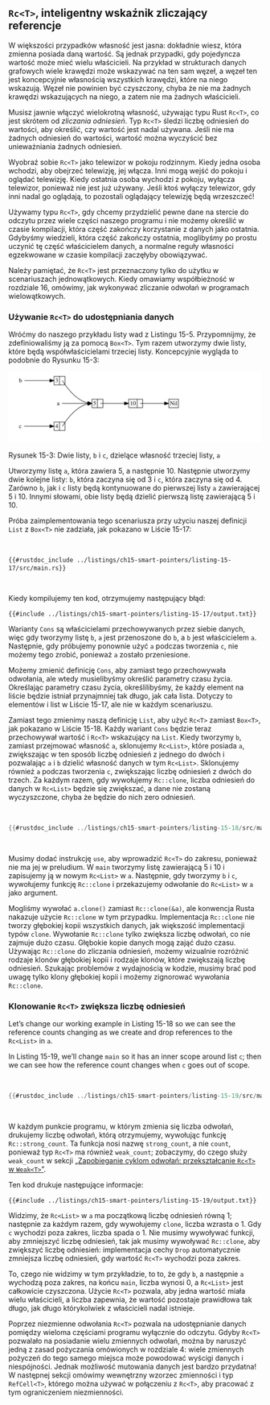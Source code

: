 ## `Rc<T>`, inteligentny wskaźnik zliczający referencje

W większości przypadków własność jest jasna: dokładnie wiesz, która zmienna
posiada daną wartość. Są jednak przypadki, gdy pojedyncza wartość może mieć
wielu właścicieli. Na przykład w strukturach danych grafowych wiele krawędzi może
wskazywać na ten sam węzeł, a węzeł ten jest koncepcyjnie własnością wszystkich krawędzi,
które na niego wskazują. Węzeł nie powinien być czyszczony, chyba że nie ma żadnych
krawędzi wskazujących na niego, a zatem nie ma żadnych właścicieli.

Musisz jawnie włączyć wielokrotną własność, używając typu Rust
`Rc<T>`, co jest skrótem od *zliczania odniesień*. Typ `Rc<T>`
śledzi liczbę odniesień do wartości, aby określić, czy
wartość jest nadal używana. Jeśli nie ma żadnych odniesień do wartości, wartość
można wyczyścić bez unieważniania żadnych odniesień.

Wyobraź sobie `Rc<T>` jako telewizor w pokoju rodzinnym. Kiedy jedna osoba wchodzi, aby obejrzeć telewizję,
jej włącza. Inni mogą wejść do pokoju i oglądać telewizję. Kiedy ostatnia
osoba wychodzi z pokoju, wyłącza telewizor, ponieważ nie jest już używany.
Jeśli ktoś wyłączy telewizor, gdy inni nadal go oglądają, to
pozostali oglądający telewizję będą wrzeszczeć!

Używamy typu `Rc<T>`, gdy chcemy przydzielić pewne dane na stercie do odczytu przez
wiele części naszego programu i nie możemy określić w czasie kompilacji,
która część zakończy korzystanie z danych jako ostatnia. Gdybyśmy wiedzieli, która część zakończy
ostatnia, moglibyśmy po prostu uczynić tę część właścicielem danych, a normalne reguły własności
egzekwowane w czasie kompilacji zaczęłyby obowiązywać.

Należy pamiętać, że `Rc<T>` jest przeznaczony tylko do użytku w scenariuszach jednowątkowych. Kiedy omawiamy
współbieżność w rozdziale 16, omówimy, jak wykonywać zliczanie odwołań w
programach wielowątkowych.

### Używanie `Rc<T>` do udostępniania danych

Wróćmy do naszego przykładu listy wad z Listingu 15-5. Przypomnijmy, że zdefiniowaliśmy ją
za pomocą `Box<T>`. Tym razem utworzymy dwie listy, które będą współwłaścicielami
trzeciej listy. Koncepcyjnie wygląda to podobnie do Rysunku 15-3:

<img alt="Two lists that share ownership of a third list" src="img/trpl15-03.svg" class="center" />

<span class="caption">Rysunek 15-3: Dwie listy, `b` i `c`, dzielące własność
trzeciej listy, `a`</span>

Utworzymy listę `a`, która zawiera 5, a następnie 10. Następnie utworzymy dwie kolejne
listy: `b`, która zaczyna się od 3 i `c`, która zaczyna się od 4. Zarówno `b`, jak i `c`
listy będą kontynuowane do pierwszej listy `a` zawierającej 5 i 10. Innymi
słowami, obie listy będą dzielić pierwszą listę zawierającą 5 i 10.

Próba zaimplementowania tego scenariusza przy użyciu naszej definicji `List` z `Box<T>`
nie zadziała, jak pokazano w Liście 15-17:

<Listing number="15-17" file-name="src/main.rs" caption="Demonstrating we’re not allowed to have two lists using `Box<T>` that try to share ownership of a third list">

```rust,ignore,does_not_compile
{{#rustdoc_include ../listings/ch15-smart-pointers/listing-15-17/src/main.rs}}
```

</Listing>

Kiedy kompilujemy ten kod, otrzymujemy następujący błąd:

```console
{{#include ../listings/ch15-smart-pointers/listing-15-17/output.txt}}
```

Warianty `Cons` są właścicielami przechowywanych przez siebie danych, więc gdy tworzymy listę `b`, `a`
jest przenoszone do `b`, a `b` jest właścicielem `a`. Następnie, gdy próbujemy ponownie użyć `a` podczas
tworzenia `c`, nie możemy tego zrobić, ponieważ `a` zostało przeniesione.

Możemy zmienić definicję `Cons`, aby zamiast tego przechowywała odwołania, ale wtedy
musielibyśmy określić parametry czasu życia. Określając parametry czasu życia, określilibyśmy, że każdy element na liście będzie istniał
przynajmniej tak długo, jak cała lista. Dotyczy to elementów i list
w Liście 15-17, ale nie w każdym scenariuszu.

Zamiast tego zmienimy naszą definicję `List`, aby użyć `Rc<T>` zamiast
`Box<T>`, jak pokazano w Liście 15-18. Każdy wariant `Cons` będzie teraz przechowywał wartość
i `Rc<T>` wskazujący na `List`. Kiedy tworzymy `b`, zamiast przejmować
własność `a`, sklonujemy `Rc<List>`, które posiada `a`, zwiększając w ten sposób
liczbę odniesień z jednego do dwóch i pozwalając `a` i `b`
dzielić własność danych w tym `Rc<List>`. Sklonujemy również `a` podczas
tworzenia `c`, zwiększając liczbę odniesień z dwóch do trzech. Za każdym razem, gdy
wywołujemy `Rc::clone`, liczba odniesień do danych w `Rc<List>`
będzie się zwiększać, a dane nie zostaną wyczyszczone, chyba że będzie do nich zero odniesień.

<Listing number="15-18" file-name="src/main.rs" caption="A definition of `List` that uses `Rc<T>`">

```rust
{{#rustdoc_include ../listings/ch15-smart-pointers/listing-15-18/src/main.rs}}
```

</Listing>

Musimy dodać instrukcję `use`, aby wprowadzić `Rc<T>` do zakresu, ponieważ nie ma jej
w preludium. W `main` tworzymy listę zawierającą 5 i 10 i zapisujemy ją
w nowym `Rc<List>` w `a`. Następnie, gdy tworzymy `b` i `c`, wywołujemy funkcję
`Rc::clone` i przekazujemy odwołanie do `Rc<List>` w `a` jako
argument.

Mogliśmy wywołać `a.clone()` zamiast `Rc::clone(&a)`, ale konwencja Rusta
nakazuje użycie `Rc::clone` w tym przypadku. Implementacja
`Rc::clone` nie tworzy głębokiej kopii wszystkich danych, jak większość implementacji typów `clone`. Wywołanie `Rc::clone` tylko zwiększa
liczbę odwołań, co nie zajmuje dużo czasu. Głębokie kopie danych mogą zająć
dużo czasu. Używając `Rc::clone` do zliczania odniesień, możemy
wizualnie rozróżnić rodzaje klonów głębokiej kopii i rodzaje klonów, które
zwiększają liczbę odniesień. Szukając problemów z wydajnością w
kodzie, musimy brać pod uwagę tylko klony głębokiej kopii i możemy zignorować wywołania
`Rc::clone`.

### Klonowanie `Rc<T>` zwiększa liczbę odniesień

Let’s change our working example in Listing 15-18 so we can see the reference
counts changing as we create and drop references to the `Rc<List>` in `a`.

In Listing 15-19, we’ll change `main` so it has an inner scope around list `c`;
then we can see how the reference count changes when `c` goes out of scope.

<Listing number="15-19" file-name="src/main.rs" caption="Printing the reference count">

```rust
{{#rustdoc_include ../listings/ch15-smart-pointers/listing-15-19/src/main.rs:here}}
```

</Listing>

W każdym punkcie programu, w którym zmienia się liczba odwołań, drukujemy
liczbę odwołań, którą otrzymujemy, wywołując funkcję `Rc::strong_count`. Ta
funkcja nosi nazwę `strong_count`, a nie `count`, ponieważ typ `Rc<T>`
ma również `weak_count`; zobaczymy, do czego służy `weak_count` w sekcji
[„Zapobieganie cyklom odwołań: przekształcanie `Rc<T>` w
`Weak<T>`”][preventing-ref-cycles]<!-- ignore -->.

Ten kod drukuje następujące informacje:

```console
{{#include ../listings/ch15-smart-pointers/listing-15-19/output.txt}}
```

Widzimy, że `Rc<List>` w `a` ma początkową liczbę odniesień równą 1; następnie
za każdym razem, gdy wywołujemy `clone`, liczba wzrasta o 1. Gdy `c` wychodzi poza zakres,
liczba spada o 1. Nie musimy wywoływać funkcji, aby zmniejszyć
liczbę odniesień, tak jak musimy wywoływać `Rc::clone`, aby zwiększyć
liczbę odniesień: implementacja cechy `Drop` automatycznie zmniejsza liczbę odniesień,
gdy wartość `Rc<T>` wychodzi poza zakres.

To, czego nie widzimy w tym przykładzie, to to, że gdy `b`, a następnie `a` wychodzą poza zakres,
na końcu `main`, liczba wynosi 0, a `Rc<List>` jest
całkowicie czyszczona. Użycie `Rc<T>` pozwala, aby jedna wartość miała wielu właścicieli, a
liczba zapewnia, że ​​wartość pozostaje prawidłowa tak długo, jak długo którykolwiek z właścicieli
nadal istnieje.

Poprzez niezmienne odwołania `Rc<T>` pozwala na udostępnianie danych pomiędzy wieloma
częściami programu wyłącznie do odczytu. Gdyby `Rc<T>` pozwalało na posiadanie wielu
zmiennych odwołań, można by naruszyć jedną z zasad pożyczania omówionych
w rozdziale 4: wiele zmiennych pożyczeń do tego samego miejsca może powodować wyścigi danych
i niespójności. Jednak możliwość mutowania danych jest bardzo przydatna! W następnej
sekcji omówimy wewnętrzny wzorzec zmienności i typ `RefCell<T>`, którego można używać w połączeniu z `Rc<T>`, aby pracować z tym
ograniczeniem niezmienności.

[preventing-ref-cycles]: ch15-06-reference-cycles.html#preventing-reference-cycles-turning-an-rct-into-a-weakt
